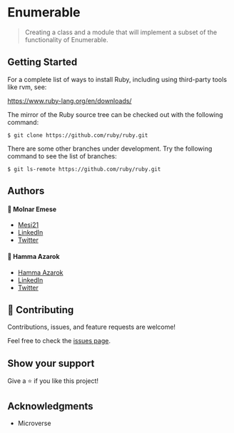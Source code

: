 # Enumerable

> Creating a class and a module that will implement a subset of the functionality of Enumerable.

## Getting Started

For a complete list of ways to install Ruby, including using third-party tools
like rvm, see:

https://www.ruby-lang.org/en/downloads/

The mirror of the Ruby source tree can be checked out with the following command:

    $ git clone https://github.com/ruby/ruby.git

There are some other branches under development. Try the following command
to see the list of branches:

    $ git ls-remote https://github.com/ruby/ruby.git

## Authors

#### :bust_in_silhouette: Molnar Emese

- [Mesi21](https://github.com/Mesi21)
- [LinkedIn](https://www.linkedin.com/in/emesemesimolnar/)
- [Twitter](https://twitter.com/buksimesi21)

#### :bust_in_silhouette: Hamma Azarok

- [Hamma Azarok](https://github.com/hammaazarok)
- [LinkedIn](https://www.linkedin.com/in/hammaazarok/)  
- [Twitter](https://twitter.com/hamma10) 

## 🤝 Contributing

Contributions, issues, and feature requests are welcome!

Feel free to check the [issues page](../../issues/).

## Show your support

Give a ⭐️ if you like this project!

## Acknowledgments

- Microverse

